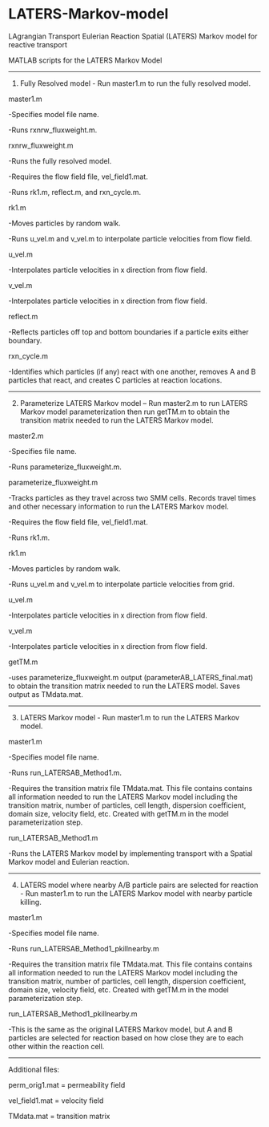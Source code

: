 # LATERS-Markov-model
LAgrangian Transport Eulerian Reaction Spatial (LATERS) Markov model for reactive transport

MATLAB scripts for the LATERS Markov Model
_________________________________________________________________________________________________

1. Fully Resolved model - Run master1.m to run the fully resolved model.

master1.m

-Specifies model file name.

-Runs rxnrw_fluxweight.m.

rxnrw_fluxweight.m

-Runs the fully resolved model. 

-Requires the flow field file, vel_field1.mat.

-Runs rk1.m, reflect.m, and rxn_cycle.m.

rk1.m

-Moves particles by random walk.

-Runs u_vel.m and v_vel.m to interpolate particle velocities from flow field.

u_vel.m

-Interpolates particle velocities in x direction from flow field.

v_vel.m

-Interpolates particle velocities in x direction from flow field.

reflect.m

-Reflects particles off top and bottom boundaries if a particle exits either boundary. 

rxn_cycle.m

-Identifies which particles (if any) react with one another, removes A and B particles that react, and creates C particles at reaction locations.

_________________________________________________________________________________________________

2. Parameterize LATERS Markov model – Run master2.m to run LATERS Markov model parameterization then run getTM.m to obtain the transition matrix needed to run the LATERS Markov model.

master2.m

-Specifies file name.

-Runs parameterize_fluxweight.m.

parameterize_fluxweight.m

-Tracks particles as they travel across two SMM cells. Records travel times and other necessary information to run the LATERS Markov model.

-Requires the flow field file, vel_field1.mat. 

-Runs rk1.m.

rk1.m

-Moves particles by random walk.

-Runs u_vel.m and v_vel.m to interpolate particle velocities from grid.

u_vel.m

-Interpolates particle velocities in x direction from flow field.

v_vel.m

-Interpolates particle velocities in x direction from flow field.

getTM.m

-uses parameterize_fluxweight.m output (parameterAB_LATERS_final.mat) to obtain the transition matrix needed to run the LATERS model. Saves output as TMdata.mat.

_________________________________________________________________________________________________

3. LATERS Markov model - Run master1.m to run the LATERS Markov model.

master1.m

-Specifies model file name.

-Runs run_LATERSAB_Method1.m.

-Requires the transition matrix file TMdata.mat. This file contains contains all information needed to run the LATERS Markov model including the transition matrix, number of particles, cell length, dispersion coefficient, domain size, velocity field, etc. Created with getTM.m in the model parameterization step.

run_LATERSAB_Method1.m

-Runs the LATERS Markov model by implementing transport with a Spatial Markov model and Eulerian reaction.
_________________________________________________________________________________________________

4. LATERS model where nearby A/B particle pairs are selected for reaction - Run master1.m to run the LATERS Markov model with nearby particle killing.

master1.m

-Specifies model file name.

-Runs run_LATERSAB_Method1_pkillnearby.m

-Requires the transition matrix file TMdata.mat. This file contains contains all information needed to run the LATERS Markov model including the transition matrix, 
number of particles, cell length, dispersion coefficient, domain size, velocity field, etc. Created with getTM.m in the model parameterization step.

run_LATERSAB_Method1_pkillnearby.m

-This is the same as the original LATERS Markov model, but A and B particles are selected for reaction based on how close they are to each other within the reaction cell. 

_________________________________________________________________________________________________

Additional files:

perm_orig1.mat = permeability field

vel_field1.mat = velocity field

TMdata.mat = transition matrix


